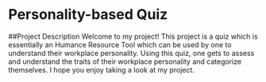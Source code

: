 # Personality-based Quiz
##Project Description
Welcome to my project! This project is a quiz which is essentially an Humance Resource Tool which can be used by one to understand their workplace personality. Using this quiz, one gets to assess and understand the traits of their workplace personality and categorize themselves. I hope you enjoy taking a look at my project. 

